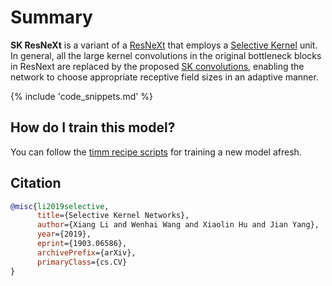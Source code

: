 # Summary

**SK ResNeXt** is a variant of a [ResNeXt](https://www.paperswithcode.com/method/resnext) that employs a [Selective Kernel](https://paperswithcode.com/method/selective-kernel) unit. In general, all the large kernel convolutions in the original bottleneck blocks in ResNext are replaced by the proposed [SK convolutions](https://paperswithcode.com/method/selective-kernel-convolution), enabling the network to choose appropriate receptive field sizes in an adaptive manner.

{% include 'code_snippets.md' %}

## How do I train this model?

You can follow the [timm recipe scripts](https://rwightman.github.io/pytorch-image-models/scripts/) for training a new model afresh.

## Citation

```BibTeX
@misc{li2019selective,
      title={Selective Kernel Networks}, 
      author={Xiang Li and Wenhai Wang and Xiaolin Hu and Jian Yang},
      year={2019},
      eprint={1903.06586},
      archivePrefix={arXiv},
      primaryClass={cs.CV}
}
```

<!--
Type: model-index
Collections:
- Name: SKResNeXt
  Paper:
    Title: Selective Kernel Networks
    URL: https://paperswithcode.com/paper/selective-kernel-networks
Models:
- Name: skresnext50_32x4d
  In Collection: SKResNeXt
  Metadata:
    FLOPs: 5739845824
    Parameters: 27480000
    File Size: 110340975
    Architecture:
    - Convolution
    - Dense Connections
    - Global Average Pooling
    - Grouped Convolution
    - Max Pooling
    - Residual Connection
    - Selective Kernel
    - Softmax
    Tasks:
    - Image Classification
    Training Data:
    - ImageNet
    Training Resources: 8x GPUs
    ID: skresnext50_32x4d
    LR: 0.1
    Epochs: 100
    Layers: 50
    Crop Pct: '0.875'
    Momentum: 0.9
    Batch Size: 256
    Image Size: '224'
    Weight Decay: 0.0001
    Interpolation: bicubic
  Code: https://github.com/rwightman/pytorch-image-models/blob/a7f95818e44b281137503bcf4b3e3e94d8ffa52f/timm/models/sknet.py#L210
  Weights: https://github.com/rwightman/pytorch-image-models/releases/download/v0.1-weights/skresnext50_ra-f40e40bf.pth
  Results:
  - Task: Image Classification
    Dataset: ImageNet
    Metrics:
      Top 1 Accuracy: 80.15%
      Top 5 Accuracy: 94.64%
-->
